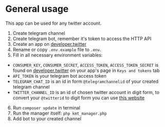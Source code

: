 # General usage

This app can be used for any twitter account.

1. Create telegram channel
2. Create telegram bot, remember it's token to access the HTTP API
3. Create an app on [developer.twitter](https://developer.twitter.com)
4. Rename or copy `.env.example` file to `.env`.
5. Fill in all necessary environment variables:
* `CONSUMER_KEY`, `CONSUMER_SECRET`, `ACCESS_TOKEN`, `ACCESS_TOKEN_SECRET` is found on [developer.twitter](https://developer.twitter.com) on your app's page in `Keys and tokens` tab
* `API_TOKEN` is your telegram bot access token
* `TELEGRAM_CHAT_ID` is an id in form `@telegramchannelid` of your created telegram channel
* `TWITTER_CHANNEL_ID` is an id of chosen twitter account in digit form, to convert your `@twitterid` to digit form you can use [this website](https://tweeterid.com/)
6. Run `composer update` in terminal
7. Run the manager itself: `php kmt_manager.php`
8. Add bot to your created channel
